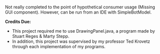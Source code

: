 <p>Not really completed to the point of hypothetical consumer usage (Missing GUI component). However, can be run from an IDE with SimpleBotModel.</p>

<b>Credits Due:</b>
<ul>
    <li>This project required me to use DrawingPanel.java, a program made by Stuart Reges & Marty Stepp.</li>
    <li>In addition, this project was supervised by my professor Ted Krovetz through each implementation of my programs.</li>
</ul>
